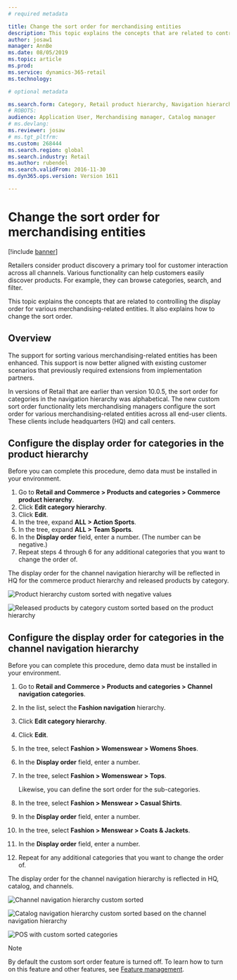 ```yaml
---
# required metadata

title: Change the sort order for merchandising entities
description: This topic explains the concepts that are related to controlling the display order for various merchandising-related entities in Dynamics 365 Commerce.
author: josaw1
manager: AnnBe
ms.date: 08/05/2019
ms.topic: article
ms.prod: 
ms.service: dynamics-365-retail
ms.technology: 

# optional metadata

ms.search.form: Category, Retail product hierarchy, Navigation hierarchy
# ROBOTS: 
audience: Application User, Merchandising manager, Catalog manager
# ms.devlang: 
ms.reviewer: josaw
# ms.tgt_pltfrm: 
ms.custom: 268444
ms.search.region: global
ms.search.industry: Retail
ms.author: rubendel
ms.search.validFrom: 2016-11-30
ms.dyn365.ops.version: Version 1611

---
```


# Change the sort order for merchandising entities


[!include [banner](includes/banner.md)]

Retailers consider product discovery a primary tool for customer interaction across all channels. Various functionality can help customers easily discover products. For example, they can browse categories, search, and filter.

This topic explains the concepts that are related to controlling the display order for various merchandising-related entities. It also explains how to change the sort order.

## Overview

The support for sorting various merchandising-related entities has been enhanced. This support is now better aligned with existing customer scenarios that previously required extensions from implementation partners.

In versions of Retail that are earlier than version 10.0.5, the sort order for categories in the navigation hierarchy was alphabetical. The new custom sort order functionality lets merchandising managers configure the sort order for various merchandising-related entities across all end-user clients. These clients include headquarters (HQ) and call centers.

## Configure the display order for categories in the product hierarchy

Before you can complete this procedure, demo data must be installed in your environment.

1. Go to **Retail and Commerce \> Products and categories \> Commerce product hierarchy**.
2. Click **Edit category hierarchy**.
3. Click **Edit**.
4. In the tree, expand **ALL \> Action Sports**.
5. In the tree, expand **ALL \> Team Sports**.
6. In the **Display order** field, enter a number. (The number can be negative.)
7. Repeat steps 4 through 6 for any additional categories that you want to change the order of.

The display order for the channel navigation hierarchy will be reflected in HQ for the commerce product hierarchy and released products by category.

![Product hierarchy custom sorted with negative values](./media/RetailProductHierarchyCustomSortedWithNegativeValues.png)

![Released products by category custom sorted based on the product hierarchy](./media/ReleasedProductsByCategoryCustomSortedBasedOnRetailProductHierarchy.png)

## Configure the display order for categories in the channel navigation hierarchy

Before you can complete this procedure, demo data must be installed in your environment.

1. Go to **Retail and Commerce \> Products and categories \> Channel navigation categories**.
2. In the list, select the **Fashion navigation** hierarchy.
3. Click **Edit category hierarchy**.
4. Click **Edit**.
5. In the tree, select **Fashion \> Womenswear \> Womens Shoes**.
6. In the **Display order** field, enter a number.
7. In the tree, select **Fashion \> Womenswear \> Tops**.

    Likewise, you can define the sort order for the sub-categories.

8. In the tree, select **Fashion \> Menswear \> Casual Shirts**.
9. In the **Display order** field, enter a number.
10. In the tree, select **Fashion \> Menswear \> Coats & Jackets**.
11. In the **Display order** field, enter a number.
12. Repeat for any additional categories that you want to change the order of.

The display order for the channel navigation hierarchy is reflected in HQ, catalog, and channels.

![Channel navigation hierarchy custom sorted](./media/ChannelNavCustomSorted.png)

![Catalog navigation hierarchy custom sorted based on the channel navigation hierarchy](./media/CatalogNavHierarchyCustomSortedBasedOnChannelNav.png)

![POS with custom sorted categories](./media/POSChannelCategoriesCustomSorted.png)

> [!NOTE]
> By default the custom sort order feature is turned off. To learn how to turn on this feature and other features, see [Feature management](https://docs.microsoft.com/dynamics365/unified-operations/fin-and-ops/get-started/feature-management/feature-management-overview).
